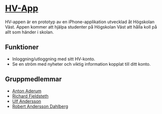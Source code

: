 # [HV-App](https://github.com/mcwolfe/HV_App)

HV-appen är en prototyp av en iPhone-applikation utvecklad åt Högskolan Väst.
Appen kommer att hjälpa studenter på Högskolan Väst att hålla koll på allt som händer i skolan.

## Funktioner
* Inloggning/utloggning med sitt HV-konto.
* Se en ström med nyheter och viktig information kopplat till ditt konto.

## Gruppmedlemmar
* [Anton Aderum](https://github.com/AntonAderum)
* [Richard Fjeldsteth](https://github.com/rickardfjeldseth)
* [Ulf Andersson](https://github.com/mcwolfe)
* [Robert Andersson Dahlberg](https://github.com/robertadahlberg)
